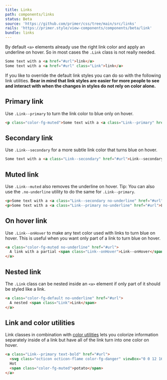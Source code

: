 ```yaml
---
title: Links
path: components/links
status: Beta
source: 'https://github.com/primer/css/tree/main/src/links'
rails: 'https://primer.style/view-components/components/beta/link'
bundle: links
---
```


By default `<a>` elements already use the right link color and apply an underline on hover. So in most cases the `.Link` class is not really needed.

```html live
Some text with a <a href="#url">link</a>
Some text with a <a href="#url" class="Link">link</a>
```

If you like to override the default link styles you can do so with the following link utilities. **Bear in mind that link styles are easier for more people to see and interact with when the changes in styles do not rely on color alone.**

## Primary link

Use `.Link--primary` to turn the link color to blue only on hover.

```html live
<p class="color-fg-muted">Some text with a <a class="Link--primary" href="#url">Link--primary</a></p>
```

## Secondary link

Use `.Link--secondary` for a more subtle link color that turns blue on hover.

```html live
Some text with a <a class="Link--secondary" href="#url">Link--secondary</a>
```

## Muted link

Use `.Link--muted` also removes the underline on hover. Tip: You can also use the `.no-underline` utility to do the same for `.Link--primary`.

```html live
<p>Some text with a <a class="Link--secondary no-underline" href="#url">Link--muted</a></p>
<p>Some text with a <a class="Link--primary no-underline" href="#url">Link--primary no-underline</a></p>
```

## On hover link

Use `.Link--onHover` to make any text color used with links to turn blue on hover. This is useful when you want only part of a link to turn blue on hover.

```html live
<a class="color-fg-muted no-underline" href="#url">
  A link with a partial <span class="Link--onHover">Link--onHover</span>
</a>
```

## Nested link

The `.Link` class can be nested inside an `<a>` element if only part of it should be styled like a link.

```html live
<a class="color-fg-default no-underline" href="#url">
  A nested <span class="Link">Link</span>
</a>
```

## Link and color utilities

Link classes in combination with [color utilities](../utilities/colors) lets you colorize information separately inside of a link but have all of the link turn into one color on hover.

```html live
<a class="Link--primary text-bold" href="#url">
  <svg class="octicon octicon-flame color-fg-danger" viewBox="0 0 12 16" version="1.1" width="12" height="16" aria-hidden="true"><path fill-rule="evenodd" d="M5.05.31c.81 2.17.41 3.38-.52 4.31C3.55 5.67 1.98 6.45.9 7.98c-1.45 2.05-1.7 6.53 3.53 7.7-2.2-1.16-2.67-4.52-.3-6.61-.61 2.03.53 3.33 1.94 2.86 1.39-.47 2.3.53 2.27 1.67-.02.78-.31 1.44-1.13 1.81 3.42-.59 4.78-3.42 4.78-5.56 0-2.84-2.53-3.22-1.25-5.61-1.52.13-2.03 1.13-1.89 2.75.09 1.08-1.02 1.8-1.86 1.33-.67-.41-.66-1.19-.06-1.78C8.18 5.31 8.68 2.45 5.05.32L5.03.3l.02.01z"></path></svg>
  Hot
  <span class="color-fg-muted">potato</span>
</a>
```
